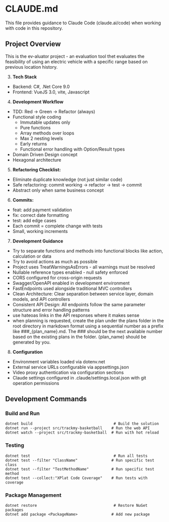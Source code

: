 # CLAUDE.md

This file provides guidance to Claude Code (claude.ai/code) when working with code in this repository.

## Project Overview

This is the ev-aluator project - an evaluation tool thet evaluates the feasibility of using an electric vehicle with a specific range based on previous location history.

3. **Tech Stack** 
- Backend: C#, .Net Core 9.0
- Frontend: VueJS 3.0, vite, Javascript
4. **Development Workflow**
- TDD: Red → Green → Refactor (always)
- Functional style coding
    - Immutable updates only
    - Pure functions
    - Array methods over loops
    - Max 2 nesting levels
    - Early returns
    - Functional error handling with Option/Result types
- Domain Driven Design concept
- Hexagonal architecture
5. **Refactoring Checklist:**
- Eliminate duplicate knowledge (not just similar code)
- Safe refactoring: commit working → refactor → test → commit
- Abstract only when same business concept
6. **Commits:**
- feat: add payment validation
- fix: correct date formatting
- test: add edge cases
- Each commit = complete change with tests
- Small, working increments
7. **Development Guidance**
- Try to separate functions and methods into functional blocks like action, calculation or data
- Try to avoid actions as much as possible
- Project uses TreatWarningsAsErrors - all warnings must be resolved
- Nullable reference types enabled - null safety enforced
- CORS configured for cross-origin requests
- Swagger/OpenAPI enabled in development environment
- FastEndpoints used alongside traditional MVC controllers
- Clean Architecture: Clear separation between service layer, domain models, and API controllers
- Consistent API Design: All endpoints follow the same parameter structure and error handling patterns
- use hateoas links in the API responses where it makes sense
- when planning is requested, create the plan under the plans folder in the root directory in markdown format using a sequential number as a prefix like ###_{plan_name}.md. The ### should be the next available number based on the existing plans in the folder. {plan_name} should be generated by you.
8. **Configuration**
- Environment variables loaded via dotenv.net
- External service URLs configurable via appsettings.json
- Video proxy authentication via configuration sections
- Claude settings configured in .claude/settings.local.json with git operation permissions

## Development Commands
### Build and Run
```
dotnet build                                    # Build the solution
dotnet run --project src/trackmy-basketball    # Run the web API
dotnet watch --project src/trackmy-basketball  # Run with hot reload
```

### Testing
```
dotnet test                                     # Run all tests
dotnet test --filter "ClassName"               # Run specific test class
dotnet test --filter "TestMethodName"          # Run specific test method
dotnet test --collect:"XPlat Code Coverage"    # Run tests with coverage
```

### Package Management
```
dotnet restore                                  # Restore NuGet packages
dotnet add package <PackageName>               # Add new package
```

